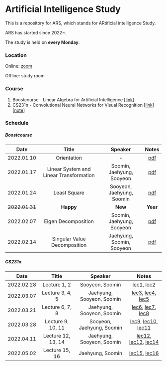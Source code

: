 # Artificial Intelligence Study

This is a repository for ARS, which stands for ARtificial intelligence Study.

ARS has started since 2022~.

The study is held on **every Monday**.

### Location

Online: [zoom](https://snu-ac-kr.zoom.us/j/2492968239?pwd=akZPV2t6YnpBQndaZG5SZ1RTUzNQUT09)

Offline: study room

### Course

1. Boostcourse - Linear Algebra for Artificial Intelligence [[link](https://www.boostcourse.org/ai251/joinLectures/195088)]
2. CS231n - Convolutional Neural Networks for Visual Recognition [[link](https://www.youtube.com/playlist?list=PL3FW7Lu3i5JvHM8ljYj-zLfQRF3EO8sYv)] [[note](http://cs231n.stanford.edu/2017/syllabus.html)]

### Schedule

##### Boostcourse

|    Date    |    Title    | Speaker |                            Notes                             |
| :--------: | :---------: | :-----: | :----------------------------------------------------------: |
| 2022.01.10 | Orientation |    -    | [pdf](https://github.com/syshim77/ARS/tree/master/Boostcourse/0_Orientation) |
| 2022.01.17 | Linear System and Linear Transformation |    Soomin, Jaehyung, Sooyeon    | [pdf](https://github.com/syshim77/ARS/tree/master/Boostcourse/1_Linear) |
| 2022.01.24 | Least Square |    Sooyeon, Jaehyung, Soomin    | [pdf](https://github.com/syshim77/ARS/tree/master/Boostcourse/2_LeastSquare) |
| ~~2022.01.31~~ | **Happy** |    **New**    | **Year** |
| 2022.02.07 | Eigen Decomposition |    Soomin, Jaehyung, Sooyeon    | [pdf](https://github.com/syshim77/ARS/tree/master/Boostcourse/3_EigenDecomposition) |
| 2022.02.14 | Singular Value Decomposition |    Jaehyung, Soomin, Sooyeon    | [pdf](https://github.com/syshim77/ARS/tree/master/Boostcourse/4_SVD) |


##### CS231n

|    Date    |    Title    | Speaker |                            Notes                             |
| :--------: | :---------: | :-----: | :----------------------------------------------------------: |
| 2022.02.28 | Lecture 1, 2 |    Sooyeon, Soomin    | [lec1](https://github.com/syshim77/ARS/tree/master/CS231n/Lecture1), [lec2](https://github.com/syshim77/ARS/tree/master/CS231n/Lecture2)|
| 2022.03.07 | Lecture 3, 4, 5 |    Jaehyung, Sooyeon, Soomin    | [lec3](https://github.com/syshim77/ARS/tree/master/CS231n/Lecture3), [lec4](https://github.com/syshim77/ARS/tree/master/CS231n/Lecture4), [lec5](https://github.com/syshim77/ARS/tree/master/CS231n/Lecture5)|
| 2022.03.21 | Lecture 6, 7, 8 |    Jaehyung, Sooyeon, Soomin    | [lec6](https://github.com/syshim77/ARS/tree/master/CS231n/Lecture6), [lec7](https://github.com/syshim77/ARS/tree/master/CS231n/Lecture7), [lec8](https://github.com/syshim77/ARS/tree/master/CS231n/Lecture8)|
| 2022.03.28 | Lecture 9, 10, 11 |    Sooyeon, Jaehyung, Soomin    | [lec9](https://github.com/syshim77/ARS/tree/master/CS231n/Lecture9), [lec10](https://github.com/syshim77/ARS/tree/master/CS231n/Lecture10), [lec11](https://github.com/syshim77/ARS/tree/master/CS231n/Lecture11)|
| 2022.04.11 | Lecture 12, 13, 14 |    Jaehyung, Sooyeon, Soomin    | [lec12](https://github.com/syshim77/ARS/tree/master/CS231n/Lecture12), [lec13](https://github.com/syshim77/ARS/tree/master/CS231n/Lecture13), [lec14](https://github.com/syshim77/ARS/tree/master/CS231n/Lecture14)|
| 2022.05.02 | Lecture 15, 16 |    Jaehyung, Soomin    | [lec15](https://github.com/syshim77/ARS/tree/master/CS231n/Lecture15), [lec16](https://github.com/syshim77/ARS/tree/master/CS231n/Lecture16)|